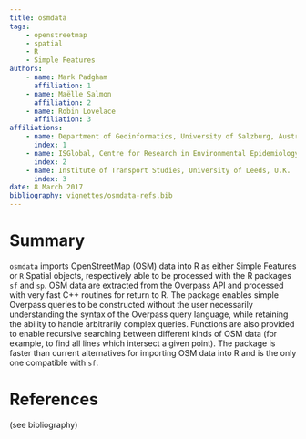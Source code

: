 ```yaml
---
title: osmdata
tags:
    - openstreetmap
    - spatial
    - R
    - Simple Features
authors:
    - name: Mark Padgham
      affiliation: 1
    - name: Maëlle Salmon
      affiliation: 2
    - name: Robin Lovelace
      affiliation: 3
affiliations:
    - name: Department of Geoinformatics, University of Salzburg, Austria
      index: 1
    - name: ISGlobal, Centre for Research in Environmental Epidemiology,Universitat Pompeu Fabra, CIBER Epidemiología y Salud Pública, Barcelona, Spain.
      index: 2
    - name: Institute of Transport Studies, University of Leeds, U.K.
      index: 3
date: 8 March 2017
bibliography: vignettes/osmdata-refs.bib
---
```


# Summary

`osmdata` imports OpenStreetMap (OSM) data into R as either Simple Features or
`R` Spatial objects, respectively able to be processed with the R packages `sf`
and `sp`.  OSM data are extracted from the Overpass API and processed with very
fast C++ routines for return to R.  The package enables simple Overpass queries
to be constructed without the user necessarily understanding the syntax of the
Overpass query language, while retaining the ability to handle arbitrarily
complex queries. Functions are also provided to enable recursive searching
between different kinds of OSM data (for example, to find all lines which
intersect a given point). The package is faster than current alternatives for importing 
OSM data into R and is the only one compatible with `sf`.

# References

(see bibliography)
